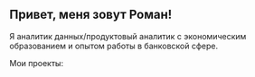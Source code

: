 ## Привет, меня зовут Роман!

Я аналитик данных/продуктовый аналитик с экономическим образованием и опытом работы в банковской сфере.

Мои проекты: 

<!--
**Roman19911/Roman19911** is a ✨ _special_ ✨ repository because its `README.md` (this file) appears on your GitHub profile.

Here are some ideas to get you started:

- 🔭 I’m currently working on ...
- 🌱 I’m currently learning ...
- 👯 I’m looking to collaborate on ...
- 🤔 I’m looking for help with ...
- 💬 Ask me about ...
- 📫 How to reach me: ...
- 😄 Pronouns: ...
- ⚡ Fun fact: ...
-->

